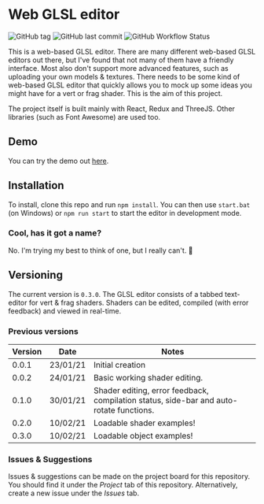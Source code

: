 # Web GLSL editor
![GitHub tag](https://img.shields.io/github/v/tag/blewert/webglsl-editor)
![GitHub last commit](https://img.shields.io/github/last-commit/blewert/webglsl-editor)
![GitHub Workflow Status](https://img.shields.io/github/workflow/status/blewert/webglsl-editor/Build%20and%20Deploy)

This is a web-based GLSL editor. There are many different web-based GLSL editors out there, but I've found that not many of them have a friendly interface. Most also don't support more advanced features, such as uploading your own models & textures.
There needs to be some kind of web-based GLSL editor that quickly allows you to mock up some ideas you might have for a vert or frag shader. This is the aim of this project.

The project itself is built mainly with React, Redux and ThreeJS. Other libraries (such as Font Awesome) are used too. 

## Demo
You can try the demo out [here](https://blewert.github.io/webglsl-editor/).

## Installation
To install, clone this repo and run `npm install`. You can then use `start.bat` (on Windows) or `npm run start` to start the editor in development mode.

### Cool, has it got a name?
No. I'm trying my best to think of one, but I really can't. 🤔

## Versioning
The current version is `0.3.0`. The GLSL editor consists of a tabbed text-editor for vert & frag shaders. Shaders can be edited, compiled (with error feedback) and viewed in real-time.

### Previous versions
| Version | Date | Notes  |
| ------- | ---- | ------ |
| 0.0.1   | 23/01/21 | Initial creation
| 0.0.2   | 24/01/21 | Basic working shader editing.
| 0.1.0   | 30/01/21 | Shader editing, error feedback, compilation status, side-bar and auto-rotate functions.
| 0.2.0   | 10/02/21 | Loadable shader examples!
| 0.3.0   | 10/02/21 | Loadable object examples!

### Issues & Suggestions
Issues & suggestions can be made on the project board for this repository. You should find it under the *Project* tab of this repository. Alternatively, create a new issue under the *Issues* tab.
